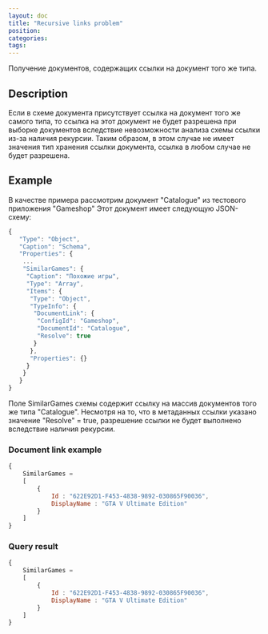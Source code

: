 ```yaml
---
layout: doc
title: "Recursive links problem"
position: 
categories: 
tags:
---
```


Получение документов, содержащих ссылки на документ того же типа.

## Description
Если в схеме документа присутствует ссылка на документ того же самого типа, то ссылка на этот
документ не будет разрешена при выборке документов вследствие невозможности анализа схемы ссылки из-за
наличия рекурсии.
Таким образом, в этом случае не имеет значения тип хранения ссылки документа, ссылка в любом 
случае не будет разрешена.

## Example

В качестве примера рассмотрим документ "Catalogue" из тестового приложения "Gameshop"
Этот документ имеет следующую JSON-схему:

```js
{
   "Type": "Object",
   "Caption": "Schema",
   "Properties": {  
	...    
	"SimilarGames": {
     "Caption": "Похожие игры",
     "Type": "Array",
     "Items": {
      "Type": "Object",
      "TypeInfo": {
       "DocumentLink": {
        "ConfigId": "Gameshop",
        "DocumentId": "Catalogue",
        "Resolve": true
       }
      },
      "Properties": {}
     }
    }
   }
}
```

Поле SimilarGames схемы содержит ссылку на массив документов того же типа "Catalogue".
Несмотря на то, что в метаданных ссылки указано значение "Resolve" = true, разрешение
ссылки не будет выполнено вследствие наличия рекурсии.

### Document link example 
```js
{
	SimilarGames =	
	[
		{
			Id : "622E92D1-F453-4838-9892-030865F90036",
			DisplayName : "GTA V Ultimate Edition"
		}
	]
}
```

### Query result
```js
{
	SimilarGames =	 
	[
		{
			Id : "622E92D1-F453-4838-9892-030865F90036",
			DisplayName : "GTA V Ultimate Edition"
		}
	]
}
```